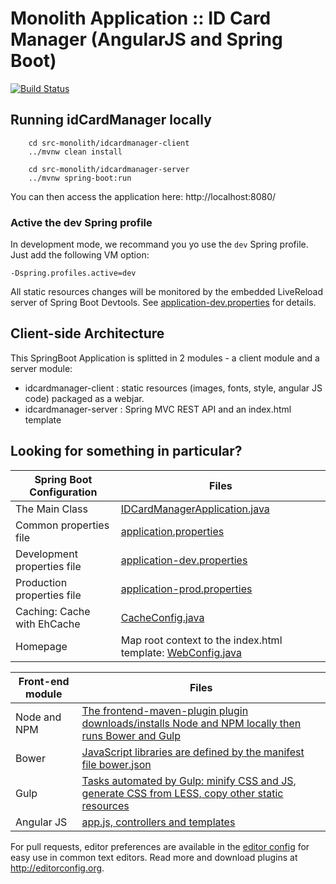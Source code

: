 # Monolith Application :: ID Card Manager (AngularJS and Spring Boot) 
[![Build Status](https://api.travis-ci.org/isvlabs/monolith-to-microservices.svg?branch=master)](https://travis-ci.org/isvlabs/monolith-to-microservices)

## Running idCardManager locally
```
	cd src-monolith/idcardmanager-client
	../mvnw clean install
        
	cd src-monolith/idcardmanager-server
	../mvnw spring-boot:run
```
You can then access the application here: http://localhost:8080/

### Active the dev Spring profile
In development mode, we recommand you yo use the ```dev``` Spring profile.
Just add the following VM option:
```
-Dspring.profiles.active=dev
```
All static resources changes will be monitored by the embedded LiveReload server of Spring Boot Devtools.
See [application-dev.properties](idcardmanager-server/src/main/resources/application-dev.properties) for details.


## Client-side Architecture
This SpringBoot Application is splitted in 2 modules - a client module and a server module:
* idcardmanager-client : static resources (images, fonts, style, angular JS code) packaged as a webjar.
* idcardmanager-server : Spring MVC REST API and an index.html template

## Looking for something in particular?

| Spring Boot Configuration     | Files |
|-------------------------------|-------|
| The Main Class                | [IDCardManagerApplication.java](idcardmanager-server/src/main/java/com/amazon/aws/isvlabs/samples/idcardmanager/IDCardManagerApplication.java)  |
| Common properties file        | [application.properties](idcardmanager-server/src/main/resources/application.properties)  |
| Development properties file   | [application-dev.properties](idcardmanager-server/src/main/resources/application-dev.properties)  |
| Production properties file    | [application-prod.properties](idcardmanager-server/src/main/resources/application-prod.properties)  |
| Caching: Cache with EhCache   | [CacheConfig.java](idcardmanager-server/src/main/java/com/amazon/aws/isvlabs/samples/idcardmanager/config/CacheConfig.java) |
| Homepage                      | Map root context to the index.html template: [WebConfig.java](idcardmanager-server/src/main/java/com/amazon/aws/isvlabs/samples/idcardmanager/config/WebConfig.java) |


| Front-end module  | Files |
|-------------------|-------|
| Node and NPM      | [The frontend-maven-plugin plugin downloads/installs Node and NPM locally then runs Bower and Gulp](idcardmanager-client/pom.xml)  |
| Bower             | [JavaScript libraries are defined by the manifest file bower.json](idcardmanager-client/bower.json)  |
| Gulp              | [Tasks automated by Gulp: minify CSS and JS, generate CSS from LESS, copy other static resources](idcardmanager-client/gulpfile.js)  |
| Angular JS        | [app.js, controllers and templates](idcardmanager-client/src/scripts/)  |

For pull requests, editor preferences are available in the [editor config](https://github.com/isvlabs/monolith-to-microservices/blob/master/.editorconfig) for easy use in common text editors. Read more and download plugins at <http://editorconfig.org>.

